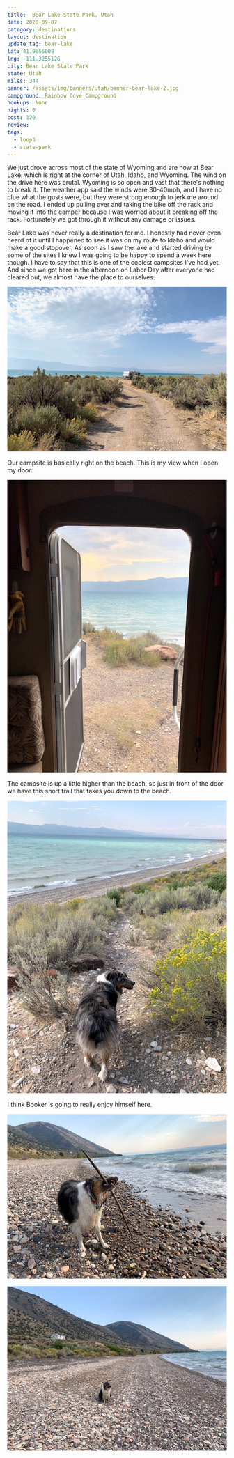 ```yaml
---
title:  Bear Lake State Park, Utah
date: 2020-09-07
category: destinations
layout: destination
update_tag: bear-lake
lat: 41.9656008
lng: -111.3255126
city: Bear Lake State Park
state: Utah
miles: 344
banner: /assets/img/banners/utah/banner-bear-lake-2.jpg
campground: Rainbow Cove Campground
hookups: None
nights: 6
cost: 120
review: 
tags:
  - loop3
  - state-park
---
```


We just drove across most of the state of Wyoming and are now at Bear Lake, which is right at the corner of Utah, Idaho, and Wyoming. The wind on the drive here was brutal. Wyoming is so open and vast that there's nothing to break it. The weather app said the winds were 30-40mph, and I have no clue what the gusts were, but they were strong enough to jerk me around on the road. I ended up pulling over and taking the bike off the rack and moving it into the camper because I was worried about it breaking off the rack. Fortunately we got through it without any damage or issues. 

Bear Lake was never really a destination for me. I honestly had never even heard of it until I happened to see it was on my route to Idaho and would make a good stopover. As soon as I saw the lake and started driving by some of the sites I knew I was going to be happy to spend a week here though. I have to say that this is one of the coolest campsites I've had yet. And since we got here in the afternoon on Labor Day after everyone had cleared out, we almost have the place to ourselves. 

![campsite](/assets/img/destinations/utah/bear-lake/campsite.jpg)

Our campsite is basically right on the beach. This is my view when I open my door:

![front door view](/assets/img/destinations/utah/bear-lake/door-view.jpg)

The campsite is up a little higher than the beach, so just in front of the door we have this short trail that takes you down to the beach.

![trail](/assets/img/destinations/utah/bear-lake/trail.jpg)

I think Booker is going to really enjoy himself here.

![booker with stick](/assets/img/destinations/utah/bear-lake/booker-stick.jpg)

![booker on the beach](/assets/img/destinations/utah/bear-lake/booker-beach.jpg)
